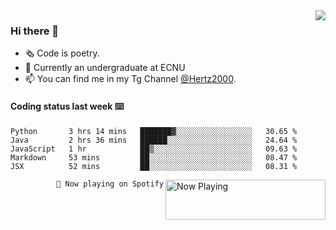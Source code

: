 <img  align="right" src="https://github-readme-stats.vercel.app/api?username=BillChen2K&show_icons=true&count_private=true&hide_title=true">

### Hi there 👋

- 🗞 Code is poetry.
- 🌱 Currently an undergraduate at ECNU
- 📫 You can find me in my Tg Channel [@Hertz2000](https://t.me/Hertz2000).

#### Coding status last week ⌨️

<!--START_SECTION:waka-->
```text
Python       3 hrs 14 mins   ███████▓░░░░░░░░░░░░░░░░░   30.65 % 
Java         2 hrs 36 mins   ██████░░░░░░░░░░░░░░░░░░░   24.64 % 
JavaScript   1 hr            ██▒░░░░░░░░░░░░░░░░░░░░░░   09.63 % 
Markdown     53 mins         ██░░░░░░░░░░░░░░░░░░░░░░░   08.47 % 
JSX          52 mins         ██░░░░░░░░░░░░░░░░░░░░░░░   08.31 % 
```
<!--END_SECTION:waka-->


<div>
<a href="https://spotify-now-playing.billchen2k.vercel.app/now-playing?open">
   <img align="right" src="https://spotify-now-playing.billchen2k.vercel.app/now-playing" width="256" height="64" alt="Now Playing">
</a>
</div>

<div>
<p align="right"><code>🎵 Now playing on Spotify</code></p>
</div>

<!--
**BillChen2K/BillChen2K** is a ✨ _special_ ✨ repository because its `README.md` (this file) appears on your GitHub profile.

Here are some ideas to get you started:

- 🔭 I’m currently working on ...
- 🌱 I’m currently learning ...
- 👯 I’m looking to collaborate on ...
- 🤔 I’m looking for help with ...
- 💬 Ask me about ...
- 📫 How to reach me: ...
- 😄 Pronouns: ...
- ⚡ Fun fact: ...
-->
